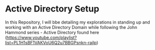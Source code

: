 # Active Directory Setup

In this Repository, I will bbe detailing my explorations in standing up and working with an Active Directory Domain while following the John Hammond series - Active Directory found here (https://www.youtube.com/playlist?list=PL1H1sBF1VAKVoU6Q2u7BBGPsnkn-rajlp)